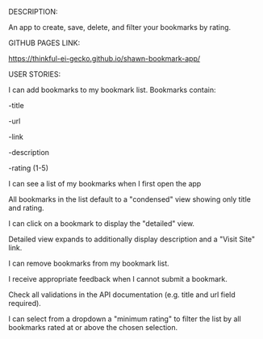 DESCRIPTION:

An app to create, save, delete, and filter your bookmarks by rating.



GITHUB PAGES LINK:

https://thinkful-ei-gecko.github.io/shawn-bookmark-app/




USER STORIES:

I can add bookmarks to my bookmark list. Bookmarks contain:



-title

-url 

-link

-description

-rating (1-5)



I can see a list of my bookmarks when I first open the app

All bookmarks in the list default to a "condensed" view showing only title and rating.

I can click on a bookmark to display the "detailed" view.

Detailed view expands to additionally display description and a "Visit Site" link.

I can remove bookmarks from my bookmark list.

I receive appropriate feedback when I cannot submit a bookmark.

Check all validations in the API documentation (e.g. title and url field required).

I can select from a dropdown a "minimum rating" to filter the list by all bookmarks rated at or above the chosen selection.